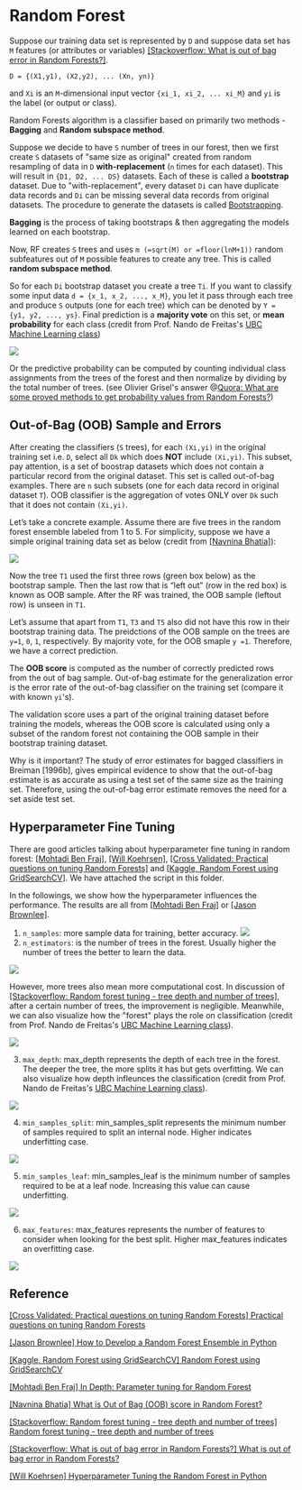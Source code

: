 # Random Forest



Suppose our training data set is represented by `D` and suppose data set has `M` features (or attributes or variables) [[Stackoverflow: What is out of bag error in Random Forests?]][What is out of bag error in Random Forests?].

    D = {(X1,y1), (X2,y2), ... (Xn, yn)}

and `Xi` is an `M`-dimensional input vector `{xi_1, xi_2, ... xi_M}` and `yi` is the label (or output or class). 


Random Forests algorithm is a classifier based on primarily two methods - **Bagging** and **Random subspace method**.

Suppose we decide to have `S` number of trees in our forest, then we first create `S` datasets of "same size as original" created from random resampling of data in `D` **with-replacement** (`n` times for each dataset). This will result in `{D1, D2, ... DS}` datasets. Each of these is called a **bootstrap** dataset. Due to "with-replacement", every dataset `Di` can have duplicate data records and `Di` can be missing several data records from original datasets. The procedure to generate the datasets is called [Bootstrapping](https://en.wikipedia.org/wiki/Bootstrapping_(statistics)).

**Bagging** is the process of taking bootstraps & then aggregating the models learned on each bootstrap.

Now, RF creates `S` trees and uses `m (=sqrt(M) or =floor(lnM+1))` random subfeatures out of `M` possible features to create any tree. This is called **random subspace method**.

So for each `Di` bootstrap dataset you create a tree `Ti`. If you want to classify some input data `d = {x_1, x_2, ..., x_M}`, you let it pass through each tree and produce `S` outputs (one for each tree) which can be denoted by `Y = {y1, y2, ..., ys}`. Final prediction is a **majority vote** on this set, or **mean probability** for each class (credit from Prof. Nando de Freitas's [UBC Machine Learning class](https://www.youtube.com/watch?v=aXqICfH4ZlA&list=PLE6Wd9FR--Ecf_5nCbnSQMHqORpiChfJf&index=33))

![](images/determine_probability.png)

Or the predictive probability can be computed by counting individual class assignments from the trees of the forest and then normalize by dividing by the total number of trees. (see Olivier Grisel's answer @[Quora: What are some proved methods to get probability values from Random Forests?](https://www.quora.com/What-are-some-proved-methods-to-get-probability-values-from-Random-Forests))


## Out-of-Bag (OOB) Sample and Errors


After creating the classifiers (`S` trees), for each `(Xi,yi)` in the original training set i.e. `D`, select all `Dk` which does **NOT** include `(Xi,yi)`. This subset, pay attention, is a set of boostrap datasets which does not contain a particular record from the original dataset. This set is called out-of-bag examples. There are `n` such subsets (one for each data record in original dataset `T`). OOB classifier is the aggregation of votes ONLY over `Dk` such that it does not contain `(Xi,yi)`.



Let’s take a concrete example. Assume there are five trees in the random forest ensemble labeled from 1 to 5. For simplicity, suppose we have a simple original training data set as below (credit from [[Navnina Bhatia]][What is Out of Bag (OOB) score in Random Forest?]):

![](images/OOB_example.png)

Now the tree `T1` used the first three rows (green box below) as the bootstrap sample. Then the last row that is “left out” (row in the red box) is known as OOB sample. After the RF was trained, the OOB sample (leftout row) is unseen in `T1`.

Let’s assume that apart from `T1`, `T3` and `T5` also did not have this row in their bootstrap training data. The preidctions of the OOB sample on the trees are `y=1`, `0`, `1`, respectively. By majority vote, for the OOB smaple `y =1`. Therefore, we have a correct prediction.


The **OOB score** is computed as the number of correctly predicted rows from the out of bag sample. Out-of-bag estimate for the generalization error is the error rate of the out-of-bag classifier on the training set (compare it with known `yi`'s).

The validation score uses a part of the original training dataset before training the models, whereas the OOB score is calculated using only a subset of the random forest not containing the OOB sample in their bootstrap training dataset.


Why is it important? The study of error estimates for bagged classifiers in Breiman [1996b], gives empirical evidence to show that the out-of-bag estimate is as accurate as using a test set of the same size as the training set. Therefore, using the out-of-bag error estimate removes the need for a set aside test set.



## Hyperparameter Fine Tuning

There are good articles talking about hyperparameter fine tuning in random forest: [[Mohtadi Ben Fraj]][In Depth: Parameter tuning for Random Forest], [[Will Koehrsen]][Hyperparameter Tuning the Random Forest in Python], [[Cross Validated: Practical questions on tuning Random Forests]][Practical questions on tuning Random Forests] and [[Kaggle, Random Forest using GridSearchCV]][Random Forest using GridSearchCV]. We have attached the script in this folder.

In the followings, we show how the hyperparameter influences the performance. The results are all from [[Mohtadi Ben Fraj]][In Depth: Parameter tuning for Random Forest] or [[Jason Brownlee]][How to Develop a Random Forest Ensemble in Python].


1. `n_samples`: more sample data for training, better accuracy.
![](images/n_sample.png)
2. `n_estimators`: is the number of trees in the forest. Usually higher the number of trees the better to learn the data.

![](images/n_estimate_1.png)

However, more trees also mean more computational cost.
In discussion of [[Stackoverflow: Random forest tuning - tree depth and number of trees]][Random forest tuning - tree depth and number of trees], after a certain number of trees, the improvement is negligible. Meanwhile, we can also visualize how the "forest" plays the role on classification (credit from Prof. Nando de Freitas's [UBC Machine Learning class](https://www.youtube.com/watch?v=aXqICfH4ZlA&list=PLE6Wd9FR--Ecf_5nCbnSQMHqORpiChfJf&index=33)).


![](images/effect_numtrees.png)

3. `max_depth`: max_depth represents the depth of each tree in the forest. The deeper the tree, the more splits it has but gets overfitting. We can also visualize how depth infleunces the classification (credit from Prof. Nando de Freitas's [UBC Machine Learning class](https://www.youtube.com/watch?v=aXqICfH4ZlA&list=PLE6Wd9FR--Ecf_5nCbnSQMHqORpiChfJf&index=33)).

<!-- ![](images/max_depth_1.png) -->
![](images/effect_depth.png)

4. `min_samples_split`: min_samples_split represents the minimum number of samples required to split an internal node. Higher indicates underfitting case.

![](images/min_sample_split.png)

5. `min_samples_leaf`: min_samples_leaf is the minimum number of samples required to be at a leaf node. Increasing this value can cause underfitting.

![](images/min_sample_leaf.png)

6. `max_features`: max_features represents the number of features to consider when looking for the best split. Higher max_features indicates an overfitting case. 

![](images/max_features.png)




## Reference


[Practical questions on tuning Random Forests]: https://stats.stackexchange.com/questions/53240/practical-questions-on-tuning-random-forests
[[Cross Validated: Practical questions on tuning Random Forests] Practical questions on tuning Random Forests](https://stats.stackexchange.com/questions/53240/practical-questions-on-tuning-random-forests)


[How to Develop a Random Forest Ensemble in Python]: https://machinelearningmastery.com/random-forest-ensemble-in-python/
[[Jason Brownlee] How to Develop a Random Forest Ensemble in Python](https://machinelearningmastery.com/random-forest-ensemble-in-python/)


[Random Forest using GridSearchCV]: https://www.kaggle.com/sociopath00/random-forest-using-gridsearchcv
[[Kaggle, Random Forest using GridSearchCV] Random Forest using GridSearchCV](https://www.kaggle.com/sociopath00/random-forest-using-gridsearchcv)


[In Depth: Parameter tuning for Random Forest]: https://medium.com/all-things-ai/in-depth-parameter-tuning-for-random-forest-d67bb7e920d
[[Mohtadi Ben Fraj] In Depth: Parameter tuning for Random Forest](https://medium.com/all-things-ai/in-depth-parameter-tuning-for-random-forest-d67bb7e920d)



[What is Out of Bag (OOB) score in Random Forest?]: https://towardsdatascience.com/what-is-out-of-bag-oob-score-in-random-forest-a7fa23d710
[[Navnina Bhatia] What is Out of Bag (OOB) score in Random Forest?](https://towardsdatascience.com/what-is-out-of-bag-oob-score-in-random-forest-a7fa23d710)



[Random forest tuning - tree depth and number of trees]: https://stackoverflow.com/questions/34997134/random-forest-tuning-tree-depth-and-number-of-trees
[[Stackoverflow: Random forest tuning - tree depth and number of trees] Random forest tuning - tree depth and number of trees](https://stackoverflow.com/questions/34997134/random-forest-tuning-tree-depth-and-number-of-trees)


[What is out of bag error in Random Forests?]: https://stackoverflow.com/questions/18541923/what-is-out-of-bag-error-in-random-forests
[[Stackoverflow: What is out of bag error in Random Forests?] What is out of bag error in Random Forests?](https://stackoverflow.com/questions/18541923/what-is-out-of-bag-error-in-random-forests)


[Hyperparameter Tuning the Random Forest in Python]: https://towardsdatascience.com/hyperparameter-tuning-the-random-forest-in-python-using-scikit-learn-28d2aa77dd74
[[Will Koehrsen] Hyperparameter Tuning the Random Forest in Python](https://towardsdatascience.com/hyperparameter-tuning-the-random-forest-in-python-using-scikit-learn-28d2aa77dd74)





